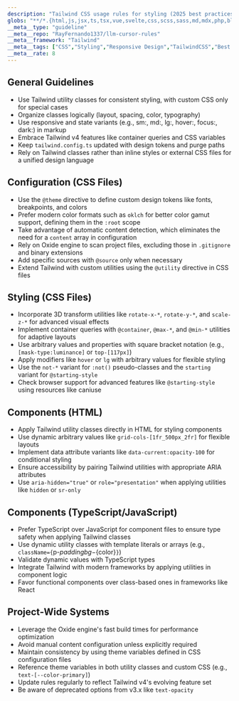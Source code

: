 ```yaml
---
description: "Tailwind CSS usage rules for styling (2025 best practices)"
globs: "**/*.{html,js,jsx,ts,tsx,vue,svelte,css,scss,sass,md,mdx,php,blade.php,ejs,hbs,twig,liquid,njk,pug,astro,xml,json,yml,yaml,svg}"
__meta__type: "guideline"
__meta__repo: "RayFernando1337/llm-cursor-rules"
__meta__framework: "Tailwind"
__meta__tags: ["CSS","Styling","Responsive Design","TailwindCSS","Best Practices"]
__meta__rate: 8
---
```

## General Guidelines
- Use Tailwind utility classes for consistent styling, with custom CSS only for special cases  
- Organize classes logically (layout, spacing, color, typography)  
- Use responsive and state variants (e.g., sm:, md:, lg:, hover:, focus:, dark:) in markup  
- Embrace Tailwind v4 features like container queries and CSS variables  
- Keep `tailwind.config.ts` updated with design tokens and purge paths  
- Rely on Tailwind classes rather than inline styles or external CSS files for a unified design language

## Configuration (CSS Files)
- Use the `@theme` directive to define custom design tokens like fonts, breakpoints, and colors
- Prefer modern color formats such as `oklch` for better color gamut support, defining them in the `:root` scope
- Take advantage of automatic content detection, which eliminates the need for a `content` array in configuration
- Rely on Oxide engine to scan project files, excluding those in `.gitignore` and binary extensions
- Add specific sources with `@source` only when necessary
- Extend Tailwind with custom utilities using the `@utility` directive in CSS files

## Styling (CSS Files)
- Incorporate 3D transform utilities like `rotate-x-*`, `rotate-y-*`, and `scale-z-*` for advanced visual effects
- Implement container queries with `@container`, `@max-*`, and `@min-*` utilities for adaptive layouts
- Use arbitrary values and properties with square bracket notation (e.g., `[mask-type:luminance]` or `top-[117px]`)
- Apply modifiers like `hover` or `lg` with arbitrary values for flexible styling
- Use the `not-*` variant for `:not()` pseudo-classes and the `starting` variant for `@starting-style`
- Check browser support for advanced features like `@starting-style` using resources like caniuse

## Components (HTML)
- Apply Tailwind utility classes directly in HTML for styling components
- Use dynamic arbitrary values like `grid-cols-[1fr_500px_2fr]` for flexible layouts
- Implement data attribute variants like `data-current:opacity-100` for conditional styling
- Ensure accessibility by pairing Tailwind utilities with appropriate ARIA attributes
- Use `aria-hidden="true"` or `role="presentation"` when applying utilities like `hidden` or `sr-only`

## Components (TypeScript/JavaScript)
- Prefer TypeScript over JavaScript for component files to ensure type safety when applying Tailwind classes
- Use dynamic utility classes with template literals or arrays (e.g., `className={`p-${padding} bg-${color}`}`)
- Validate dynamic values with TypeScript types
- Integrate Tailwind with modern frameworks by applying utilities in component logic
- Favor functional components over class-based ones in frameworks like React

## Project-Wide Systems
- Leverage the Oxide engine's fast build times for performance optimization
- Avoid manual content configuration unless explicitly required
- Maintain consistency by using theme variables defined in CSS configuration files
- Reference theme variables in both utility classes and custom CSS (e.g., `text-[--color-primary]`)
- Update rules regularly to reflect Tailwind v4's evolving feature set
- Be aware of deprecated options from v3.x like `text-opacity`
